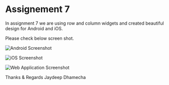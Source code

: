 # Assignement 7

 In assignment 7 we are using row and column widgets and created beautiful design for Android and iOS.
 
 Please check below screen shot.

![Android Screenshot](https://user-images.githubusercontent.com/89917952/133978673-654d2c3a-81a4-42dc-9c0f-0d5763195667.png)

![iOS Screenshot](https://user-images.githubusercontent.com/89917952/133978708-f52ffbd8-f721-4d68-b593-e0e1d64751d7.png)

![Web Application Screenshot](https://user-images.githubusercontent.com/89917952/133978832-ebb2f9b2-c8f9-4ecd-9554-7d294c412b0c.png)

Thanks & Regards
Jaydeep Dhamecha
